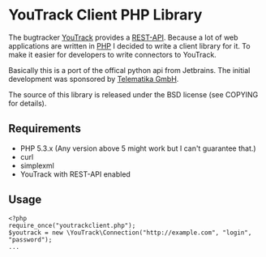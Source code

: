 YouTrack Client PHP Library
===========================

The bugtracker [YouTrack](http://www.jetbrains.com/youtrack/) provides a [REST-API](http://confluence.jetbrains.net/display/YTD2/YouTrack+REST+API+Reference). Because a lot of web applications are written in [PHP](http://php.net) I decided to write a client library for it. To make it easier for developers to write connectors to YouTrack.

Basically this is a port of the offical python api from Jetbrains.
The initial development was sponsored by [Telematika GmbH](http://www.telematika.de).

The source of this library is released under the BSD license (see COPYING for details).

Requirements
------------

* PHP 5.3.x (Any version above 5 might work but I can't guarantee that.)
* curl
* simplexml
* YouTrack with REST-API enabled

Usage
-----

    <?php
    require_once("youtrackclient.php");
    $youtrack = new \YouTrack\Connection("http://example.com", "login", "password");
    ...

